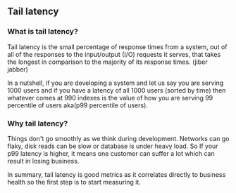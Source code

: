## Tail latency

### What is tail latency?

Tail latency is the small percentage of response times from a system, out of all of the responses to the input/output (I/O) requests it serves, that takes the longest in comparison to the majority of its response times. (jiber jabber)

In a nutshell, if you are developing a system and let us say you are serving 1000 users and if you have a latency of all 1000 users (sorted by time) then whatever comes at 990 indexes is the value of how you are serving 99 percentile of users aka(p99 percentile of users).


### Why tail latency?

Things don't go smoothly as we think during development. 
Networks can go flaky, disk reads can be slow or database is under heavy load. So If your p99 latency is higher, it means one customer can suffer a lot which can result in losing business.


In summary, tail latency is good metrics as it correlates directly to business health so the first step is to start measuring it. 